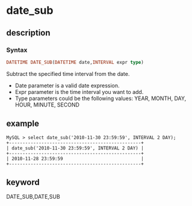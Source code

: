 # date_sub

## description

### Syntax

```Haskell
DATETIME DATE_SUB(DATETIME date,INTERVAL expr type)
```

Subtract the specified time interval from the date.

- Date parameter is a valid date expression.
- Expr parameter is the time interval you want to add.
- Type parameters could be the following values: YEAR, MONTH, DAY, HOUR, MINUTE, SECOND

## example

```Plain Text
MySQL > select date_sub('2010-11-30 23:59:59', INTERVAL 2 DAY);
+-------------------------------------------------+
| date_sub('2010-11-30 23:59:59', INTERVAL 2 DAY) |
+-------------------------------------------------+
| 2010-11-28 23:59:59                             |
+-------------------------------------------------+
```

## keyword

DATE_SUB,DATE,SUB

